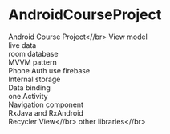 # AndroidCourseProject
Android Course Project<//br>
View model </br>
live data </br>
room database </br>
MVVM pattern </br>
Phone Auth use firebase</br>
Internal storage</br>
Data binding</br>
one Activity</br>
Navigation component</br>
RxJava and RxAndroid</br>
Recycler View<//br>
other libraries<//br>
